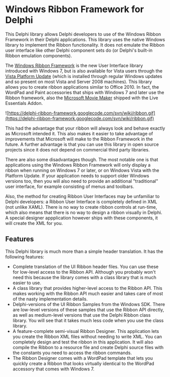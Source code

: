 # Windows Ribbon Framework for Delphi #

This Delphi library allows Delphi developers to use of the Windows Ribbon Framework in their Delphi applications. This library uses the native Windows library to implement the Ribbon functionality. It does not emulate the Ribbon user interface like other Delphi component sets do (or Delphi's built-in Ribbon emulation components).

The [Windows Ribbon Framework](http://msdn.microsoft.com/en-us/library/dd371191(v=VS.85).aspx) is the new User Interface library introduced with Windows 7, but is also available for Vista users through the [Vista Platform Update](http://support.microsoft.com/kb/971644) (which is installed through regular Windows updates and so present on most Vista and Server 2008 machines). This library allows you to create ribbon applications similar to Office 2010. In fact, the WordPad and Paint accessories that ships with Windows 7 and later use the Ribbon framework, also the [Microsoft Movie Maker](http://windows.microsoft.com/en-us/windows-live/movie-maker) shipped with the Live Essentials Addon.

![https://delphi-ribbon-framework.googlecode.com/svn/wiki/ribbon.gif](https://delphi-ribbon-framework.googlecode.com/svn/wiki/ribbon.gif)

This had the advantage that your ribbon will always look and behave exactly as Microsoft intended it. This also makes it easier to take advantage of improvements that Microsoft will make to the Ribbon Framework in the future. A further advantage is that you can use this library in open source projects since it does not depend on commercial third party libraries.

There are also some disadvantages though. The most notable one is that applications using the Windows Ribbon Framework will only display a ribbon when running on Windows 7 or later, or on Windows Vista with the Platform Update. If your application needs to support older Windows versions too, then you will also need to provide an additional "traditional" user interface, for example consisting of menus and toolbars.

Also, the method for creating Ribbon User Interfaces may be unfamiliar to Delphi developers: a Ribbon User Interface is completely defined in XML (not unlike XAML). There is no way to create ribbon controls at run-time, which also means that there is no way to design a ribbon visually in Delphi. A special designer appplication however ships with these components, it will create the XML for you.

## Features ##

This Delphi library is much more than a simple header translation. It has the following features:

  * Complete translation of the UI Ribbon header files. You can use these for low-level access to the Ribbon API. Although you probably won't need this because the library comes with a class library that is much easier to use.
  * A class library that provides higher-level access to the Ribbon API. This makes working with the Ribbon API much easier and takes care of most of the nasty implementation details.
  * Delphi-versions of the UI Ribbon Samples from the Windows SDK. There are low-level versions of these samples that use the Ribbon API directly, as well as medium-level versions that use the Delphi Ribbon class library. You will see that it takes much less code when you use the class library.
  * A feature-complete semi-visual Ribbon Designer. This application lets you create the Ribbon XML files without needing to write XML. You can completely design and test the ribbon in this application. It will also compile the Ribbon to a resource file and create Delphi source files with the constants you need to access the ribbon commands.
  * The Ribbon Designer comes with a WordPad template that lets you quickly create a Ribbon that looks virtually identical to the WordPad accessory that comes with Windows 7.

